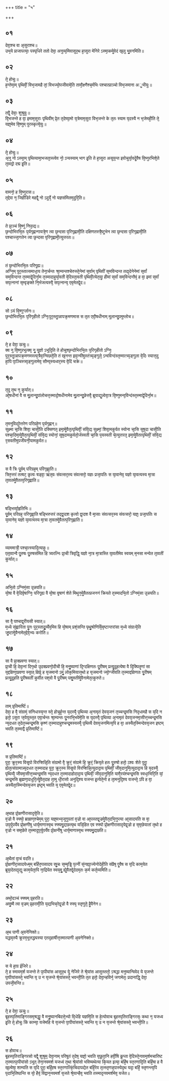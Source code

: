 +++
title = "५"

+++
## ०१
देवा᳘श्च वा अ᳘सुराश्च॥  
उभ᳘ये प्राजापत्याः᳘ पस्पृधिरे ततो देवा᳘ अनुव्य᳘मिवासुर᳘थ हा᳘सुरा मेनिरे ऽस्मा᳘कमेॗवेदं ख᳘लु भु᳘वनमिति॥  
## ०२
ते᳘ होचुः॥  
ह᳘न्तेमा᳘म् पृथिवीं᳘ विभ᳘जामहै तां᳘ विभज्यो᳘पजीवामे᳘ति तामौ᳘क्ष्णैश्च᳘र्मभिः पश्चात्प्राञ्चो विभ᳘जमाना अॗभीयुः॥  
## ०३
तद्वै᳘ देवाः᳘ शुश्रुवुः॥  
वि᳘भजन्ते ह वा᳘ इमाम᳘सुराः पृथिवीम् प्रे᳘त त᳘देष्या᳘मो य᳘त्रेमाम᳘सुरा विभ᳘जन्ते के त᳘तः स्याम य᳘दस्यै न भ᳘जेमही᳘ति ते᳘ यज्ञ᳘मेव वि᳘ष्णुम् पुरस्कृत्ये᳘युः॥  
## ०४
ते᳘ होचुः॥  
अ᳘नु नो ऽस्या᳘म् पृथिव्यामा᳘भजता᳘स्त्वेव नो᳘ ऽप्यस्याम् भाग इ᳘ति ते हा᳘सुरा असूय᳘न्त इवोचुर्या᳘वदेॗवैष वि᳘ष्नुरभिशे᳘ते ता᳘वद्वो दद्म इ᳘ति॥  
## ०५
वामनो᳘ ह वि᳘ष्नुरास॥  
त᳘द्देवा न᳘ जिहीडिरे महद्वै᳘ नो ऽदुर्ये᳘ नो यज्ञसंमितम᳘दुरि᳘ति॥  
## ०६
ते प्रा᳘ञ्चं वि᳘ष्णुं निपा᳘द्य॥  
छ᳘न्दोभिरभि᳘तः प᳘र्यगृह्णन्गायत्रे᳘ण त्वा छ᳘न्दसा प᳘रिगृह्णामी᳘ति दक्षिणतस्त्रै᳘ष्टुभेन त्वा छ᳘न्दसा प᳘रिगृह्णामी᳘ति पश्चाज्जा᳘गतेन त्वा छ᳘न्दसा प᳘रिगृह्णामी᳘त्युत्तरतः॥  
## ०७
तं छ᳘न्दोभिरभि᳘तः परिगृ᳘ह्य॥  
अग्नि᳘म् पुर᳘स्तात्समाधा᳘य तेना᳘र्चन्तः श्रा᳘म्यन्तश्चेरुस्ते᳘नेमां स᳘र्वाम् पृथिवीं स᳘मविन्दन्त तद्य᳘देनेनेमां स᳘र्वां सम᳘विन्दन्त त᳘स्माद्वे᳘दिर्ना᳘म त᳘स्मादाहुर्या᳘वती वे᳘दिस्ता᳘वती पृथिवी᳘त्येत᳘याॗ हीमां स᳘र्वां सम᳘विन्दन्तैवं᳘ ह वा᳘ इमां स᳘र्वां सप᳘त्नानां स᳘म्वृङ्क्ते नि᳘र्भजत्यस्यै᳘ सप᳘त्नान्य᳘ एव᳘मेतद्वे᳘द॥  
## ०८
सो ऽयं वि᳘ष्णुर्ग्लानः॥  
छ᳘न्दोभिरभि᳘तः प᳘रिगृहीतो ऽग्निः᳘पुर᳘स्ताॗन्नापक्र᳘मणमास स त᳘त एवौ᳘षधीनाम् मूलान्यु᳘पमुम्लोच॥  
## ०९
ते᳘ ह देवा᳘ ऊचुः॥  
क्व नु वि᳘ष्णुरभूत्क्व᳘ नु᳘ यॗज्ञो ऽभूदि᳘ति ते होचुश्छ᳘न्दोभिरभि᳘तः प᳘रिगृहीतो ऽग्निः᳘ पुर᳘स्ताॗन्नापक्र᳘मणमस्त्य᳘त्रैवा᳘न्विछते᳘ति तं ख᳘नन्त इवा᳘न्वीषुस्तंत्र्य᳘ङ्गुले᳘ ऽन्वविन्दंस्त᳘म्मात्त्र्य᳘ङ्गुला वे᳘दिः स्यात्त᳘दु हा᳘पि पा᳘ञ्चिस्त्र्य᳘ङ्गुलामेव᳘ सौम्य᳘स्यध्वर᳘स्य वे᳘दिं चक्रे॥  
## १०
त᳘दु त᳘थ न᳘ कुर्यात्॥  
ओ᳘षधीनां वै स मू᳘लान्यु᳘पांलोचत्त᳘स्मादो᳘षधीनामेव मू᳘लान्यु᳘छेत्तवै᳘ ब्रूयाद्यॗन्न्वेवा᳘त्र वि᳘ष्णुमन्व᳘विन्दंस्त᳘स्माद्वे᳘दिर्ना᳘म॥  
## ११
त᳘मनुविद्यो᳘त्तरेण परिग्रहे᳘ण प᳘र्यगृह्णन्॥  
सुक्ष्मा चा᳘सि शिवा᳘ चासी᳘ति दक्सिणत᳘ इमा᳘मेॗवैत᳘त्पृथिवीं᳘ संवि᳘द्य सुक्ष्मां᳘ शिवा᳘मकुर्वत स्योना चा᳘सि सुष᳘दा चासी᳘ति पश्चा᳘दिमा᳘मेॗवैत᳘त्पृथिवीं᳘ संवि᳘द्य स्योनां᳘ सुष᳘दामकुर्वतो᳘र्जस्वती चा᳘सि प᳘यस्वती चे᳘त्युत्तरत᳘ इमा᳘मेॗवैतत्पृथिवीं᳘ संवि᳘द्य र᳘सवतीमुपजीवनी᳘यामकुर्वत॥  
## १२
स वै त्रिः पू᳘र्वम् परिग्रह᳘म् परिगृह्णा᳘ति॥  
त्रिरु᳘त्तरं तत्षट् कृ᳘त्वः षड्वा᳘ ऋत᳘वः संवत्सर᳘स्य संवत्सरो᳘ यज्ञः प्रजा᳘पतिः स या᳘वानेव᳘ यज्ञो या᳘वत्यस्य मा᳘त्रा ता᳘वतमेॗवैतत्प᳘रिगृह्णाति॥  
## १३
षड्भिर्व्या᳘हृतिभिः॥  
पू᳘र्वम् परिग्रह᳘ परिगृह्णा᳘ति षड्भिरुत्तरं तद्द्वा᳘दश कृत्वो द्वा᳘दश वै मा᳘साः संवत्सर᳘स्य संवत्सरो᳘ यज्ञः᳘ प्रजा᳘पतिः स या᳘वानेव᳘ यज्ञो या᳘वत्यस्य मा᳘त्रा ता᳘वतमेॗवैतत्प᳘रिगृह्णाति॥  
## १४
व्याममात्री᳘ पश्चा᳘त्स्यादि᳘त्याहुः॥  
एता᳘वान्वै पु᳘रुषः पु᳘रुषसंमित हि त्र्यरत्निः प्रा᳘ची त्रिवृद्धि᳘ यज्ञो ना᳘त्र मा᳘त्रास्ति या᳘वतीमेव स्वयम् म᳘नसा मन्येत ता᳘वतीं कुर्यात्॥  
## १५
अभि᳘तो ऽग्निमं᳘सा उ᳘न्नयति॥  
यो᳘षा वै वे᳘दिर्वृषाग्निः᳘ परिगृ᳘ह्य वै यो᳘षा वृ᳘षाणं शेते मिथुन᳘मेॗवैतत्प्रजननं क्रियते त᳘स्मादभि᳘तो ऽग्निमं᳘सा उ᳘न्नयति॥  
## १६
सा वै᳘ पश्चाद्व᳘रीयसी स्यात्॥  
म᳘ध्ये सं᳘ह्वारिता पु᳘नः पुर᳘स्तादुॗर्व्येव᳘मिव हि यो᳘षाम् प्रशं᳘सन्ति पृथु᳘श्रोणिर्वि᳘मृष्टान्तरांसा म᳘ध्ये संग्राःये᳘ति जु᳘ष्टामेॗवैनामेत᳘द्देवे᳘भ्यः करोति॥  
## १७
सा वै प्रा᳘क्प्रवणा स्यात्॥  
प्रा᳘ची हि᳘ देवा᳘नां दिग᳘थो उ᳘दक्प्रवणो᳘दीची हि᳘ मनुॗष्याणां दि᳘ग्दक्षिणतः पु᳘रीषम् प्रत्यु᳘दूहत्येषा वै दि᳘क्पितॄणां सा य᳘द्दक्षिणा᳘प्रवणा स्या᳘त् क्षिप्रे᳘ ह य᳘जमानो ऽमुं᳘ लोक᳘मियात्त᳘थो ह य᳘जमानो ज्यो᳘ग्जीवति त᳘स्माद्दक्षिणतः पु᳘रीषम् प्रत्यु᳘दूहति पु᳘रीषवतीं कुर्वीत पश᳘वो वै पु᳘रीषम् पशु᳘मतीमेॗवैनामेत᳘त्कुरुते॥  
## १८
ताम् प्र᳘तिमार्ष्टि॥  
देवा᳘ ह वै᳘ संग्रामं᳘ संनिधास्य᳘न्त स्ते᳘ होचुर्ह᳘न्त य᳘दस्यै᳘ पृथिव्या अ᳘नामृतं देवय᳘जनं त᳘च्चन्द्र᳘मसि निद᳘धामहै स य᳘दि न इतो᳘ ऽसुरा ज᳘येयुस्त᳘त एवा᳘र्चन्तः श्रा᳘म्यन्तः पु᳘नरभि᳘भवेमे᳘ति स य᳘दस्यै᳘ पृथिव्या अ᳘नामृतं देवय᳘जनमा᳘सीत्त᳘च्चन्द्र᳘मसि न्य᳘दधत त᳘देत᳘च्चन्द्र᳘मसि कृष्णं त᳘स्मादाहुश्चन्द्र᳘मस्यस्यै᳘ पृथिव्यै देवय᳘जनमित्य᳘पि ह वा᳘ अस्यैत᳘स्मिन्देवय᳘जन इष्टम् भवति त᳘स्माद्वै प्र᳘तिमार्ष्टि॥  
## १९
स प्र᳘तिमार्ष्टि॥  
पुरा᳘ क्रूर᳘स्य विसृ᳘पो विरप्शिन्नि᳘ति संग्रामो वै᳘ क्रूरं᳘ संग्रामे हि᳘ क्रूरं᳘ क्रिय᳘ते हतः पु᳘रुषो हतो᳘ ऽश्वः शेते पुराॗ ह्येत᳘त्संग्रामान्न्य᳘दधत त᳘स्मादाह पुरा᳘ क्रूर᳘स्य विसृ᳘पो विरप्शिन्नि᳘त्युदादा᳘य पृथिवीं᳘ जीव᳘दानुमि᳘त्युदादा᳘य हि य᳘दस्यै᳘ पृथिव्यै᳘ जीवमा᳘सीत्त᳘च्चन्द्र᳘मसि न्य᳘दधत त᳘स्मादाहोदादा᳘य पृथिवीं᳘ जीव᳘दानुमि᳘ति यामै᳘रयंश्चन्द्र᳘मसि स्वधा᳘भिरि᳘ति यां᳘ चन्द्र᳘मसि ब्र᳘ह्मणा᳘दधुरि᳘त्येॗवैत᳘दाह ता᳘मु धी᳘रासो अनुदि᳘श्य यजन्त इ᳘त्येते᳘नो ह ता᳘मनुदि᳘श्य यजन्ते᳘ ऽपि ह वा᳘ अस्यैता᳘स्मिन्देवय᳘जन इष्ट᳘म् भवति य᳘ एव᳘मेतद्वे᳘द॥  
## २०
अ᳘थाह प्रो᳘क्षणीरासाद᳘ये᳘ति॥  
व᳘ज्रो वै स्फ्यो᳘ ब्राह्मण᳘श्चेम᳘म् पुरा᳘ यज्ञ᳘मभ्य᳘जूगुपतां व᳘ज्रो वा आ᳘पस्तद्व᳘ज्रमेॗवैत᳘दभि᳘गुप्त्या आ᳘सादयति स वा᳘ उप᳘र्युपर्येव प्रो᳘क्षणीषु धार्य᳘माणास्व᳘थ स्फ्यमु᳘द्यछत्य᳘थ यन्नि᳘हित एव स्फ्यो प्रो᳘क्षणीरासाद᳘येद्व᳘ज्रो ह स᳘मृछेयातां त᳘थो ह व᳘ज्रो न समृछेते त᳘स्मादुप᳘र्युपर्येव प्रो᳘क्षनीषु धार्य᳘माणास्व᳘थ स्फ्यमु᳘द्यछति॥  
## २१
अ᳘थैतां वा᳘चं वदति॥  
प्रो᳘क्षणीरा᳘सादयेध्म᳘म् बर्हिरु᳘पसादय स्रु᳘चः स᳘म्मृड्ढि प᳘त्नीं सं᳘नह्या᳘ज्येनोदेही᳘ति संप्रैष᳘ एॗवैष स य᳘दि काम᳘येत ब्रूया᳘देतद्य᳘द्यु काम᳘येता᳘पि ना᳘द्रियेत स्वय᳘मुॗ ह्येॗवैतद्वे᳘देदम᳘तः क᳘र्म कर्त᳘व्यमिति॥  
## २२
अथो᳘दञ्चं स्फ्यम् प्र᳘हरति॥  
अमु᳘ष्मै त्वा व᳘ज्रम् प्र᳘हरामी᳘ति य᳘द्यभिच᳘रेद्व᳘ज्रो वै स्फ्य᳘ स्तृणुते᳘ हैॗवैनेन॥  
## २३
अ᳘थ पाणी अ᳘वनेनिक्ते॥  
यद्ध्य᳘स्यै क्रूरम᳘भूत्तद्ध्यस्या एतद᳘हार्षीत्त᳘स्मात्पाणी अ᳘वनेनिक्ते॥  
## २४
स ये हा᳘ग्र ईजिरे॥  
ते᳘ ह स्मावम᳘र्श यजन्ते ते पा᳘पीयांस आसुर᳘थ येॗ नेजिरे ते श्रे᳘यांस आसुस्ततो᳘ ऽश्रद्धा मनुष्यान्विवेद ये य᳘जन्ते पा᳘पीयांसस्ते᳘ भवन्ति य᳘ उ न य᳘जन्ते श्रे᳘यांसस्ते᳘ भवन्ती᳘ति त᳘त इतो᳘ देवा᳘न्हविर्न᳘ जगामेतः᳘ प्रदानाद्धि᳘ देवा᳘ उपजी᳘वन्ति॥  
## २५
ते᳘ ह देवा᳘ ऊचुः॥  
बृ᳘हस्प᳘तिमाङ्गिरसम᳘श्रद्धाॗ वै मनुॗष्यानबिदत्ते᳘भ्यो वि᳘धेहि यज्ञमि᳘ति स हे᳘त्योवाच बृ᳘हस्प᳘तिराङ्गिरसः᳘ कथा न᳘ यजध्व इ᳘ति ते᳘ होचुः किं काम्या᳘ यजेमहि ये य᳘जन्ते पा᳘पीयांसस्ते᳘ भवन्ति य᳘ उ न य᳘जन्ते श्रे᳘यांसस्ते᳘ भवन्ती᳘ति॥  
## २६
स होवाच॥  
बृ᳘हस्प᳘तिराङ्गिरसो यद्वै᳘ शुश्रुम᳘ देवा᳘नाम् परिषूतं त᳘देष᳘ यज्ञो᳘ भवति य᳘छूता᳘नि हवीं᳘षि कॢप्ता वे᳘दिस्ते᳘नावम᳘र्शमचारिष्ट त᳘स्मात्पा᳘पीयांसो ऽभूत् तेना᳘नवमर्श यजध्वं त᳘था श्रे᳘यांसो भविष्यथेत्या कि᳘यत इत्या᳘ बर्हि᳘ष स्त᳘रणादि᳘ति बर्हि᳘षा ह वै ख᳘ल्वेषा᳘ शाम्यति स य᳘दि पुरा᳘ बर्हि᳘ह्ष स्त᳘रणात्किं᳘चिदापद्येत बर्हि᳘रेव त᳘त्स्तृणन्न᳘पास्येद᳘थ यदा᳘ बर्हि᳘ स्तृणन्त्य᳘पि प᳘दाभि᳘तिष्ठन्ति स यो᳘ हैवं᳘ विद्वान᳘नवमर्शं य᳘जते श्रे᳘यान्हैव᳘ भवति तस्माद᳘नवमर्शमेव᳘ यजेत॥  
